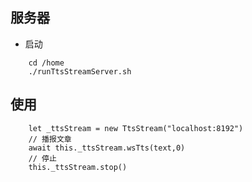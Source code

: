 ## 服务器
- 启动
```
    cd /home
    ./runTtsStreamServer.sh
```

## 使用

```
    let _ttsStream = new TtsStream("localhost:8192")
    // 播报文章
    await this._ttsStream.wsTts(text,0)
    // 停止
    this._ttsStream.stop()


```
